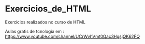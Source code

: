 # Exercicios_de_HTML
Exercicios realizados no curso de HTML

Aulas gratis de tcnologia em : https://www.youtube.com/channel/UCrWvhVmt0Qac3HgsjQK62FQ
